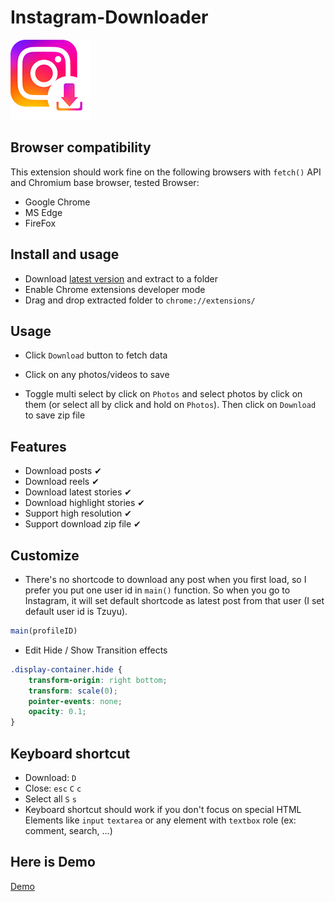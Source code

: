 # Instagram-Downloader

![icon](icons/icon128.png)

## Browser compatibility

This extension should work fine on the following browsers with `fetch()` API and Chromium base browser, tested Browser:

* Google Chrome
* MS Edge
* FireFox

## Install and usage

* Download [latest version](https://github.com/HOAIAN2/Instagram-Downloader/releases) and extract to a folder
* Enable Chrome extensions developer mode
* Drag and drop extracted folder to `chrome://extensions/`

## Usage

* Click `Download` button to fetch data

* Click on any photos/videos to save

* Toggle multi select by click on ```Photos``` and select photos by click on them (or select all by click and hold on ```Photos```). Then click on ```Download``` to save zip file

## Features

* Download posts ✔
* Download reels ✔
* Download latest stories ✔
* Download highlight stories ✔
* Support high resolution ✔
* Support download zip file ✔

## Customize

* There's no shortcode to download any post when you first load, so I prefer you put one user id in ```main()``` function. So when you go to Instagram, it will set default shortcode as latest post from that user (I set default user id is Tzuyu).

```js
main(profileID)
```

* Edit Hide / Show Transition effects

```css
.display-container.hide {
    transform-origin: right bottom;
    transform: scale(0);
    pointer-events: none;
    opacity: 0.1;
}
```

## Keyboard shortcut

* Download: `D`
* Close: `esc` `C` `c`
* Select all `S` `s`
* Keyboard shortcut should work if you don't focus on special HTML Elements like `input` `textarea` or any element with ```textbox``` role (ex: comment, search, ...)

## Here is Demo

[Demo](https://github.com/HOAIAN2/Instagram-Downloader/assets/98139595/5bc354ab-b00a-4ec3-9727-493c6804040e)
